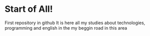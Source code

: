 # Start of All!

First repository in github
It is here all my studies about technologies, programming and english in the my beggin road in this area
